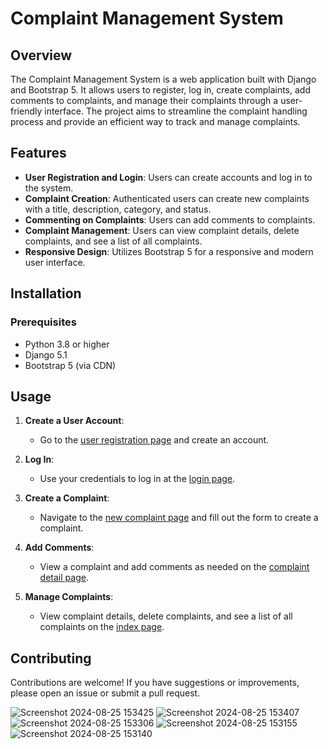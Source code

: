 # Complaint Management System

## Overview

The Complaint Management System is a web application built with Django and Bootstrap 5. It allows users to register, log in, create complaints, add comments to complaints, and manage their complaints through a user-friendly interface. The project aims to streamline the complaint handling process and provide an efficient way to track and manage complaints.

## Features

- **User Registration and Login**: Users can create accounts and log in to the system.
- **Complaint Creation**: Authenticated users can create new complaints with a title, description, category, and status.
- **Commenting on Complaints**: Users can add comments to complaints.
- **Complaint Management**: Users can view complaint details, delete complaints, and see a list of all complaints.
- **Responsive Design**: Utilizes Bootstrap 5 for a responsive and modern user interface.

## Installation

### Prerequisites

- Python 3.8 or higher
- Django 5.1
- Bootstrap 5 (via CDN)

## Usage

1. **Create a User Account**: 
   - Go to the [user registration page](#) and create an account.

2. **Log In**: 
   - Use your credentials to log in at the [login page](#).

3. **Create a Complaint**: 
   - Navigate to the [new complaint page](#) and fill out the form to create a complaint.

4. **Add Comments**: 
   - View a complaint and add comments as needed on the [complaint detail page](#).

5. **Manage Complaints**: 
   - View complaint details, delete complaints, and see a list of all complaints on the [index page](#).


## Contributing
Contributions are welcome! If you have suggestions or improvements, please open an issue or submit a pull request.

![Screenshot 2024-08-25 153425](https://github.com/user-attachments/assets/82cab36c-0f2d-4ae6-bff5-45b3cbe7850c)
![Screenshot 2024-08-25 153407](https://github.com/user-attachments/assets/371d6b25-95a3-48f4-8d60-fc17be6aa74d)
![Screenshot 2024-08-25 153306](https://github.com/user-attachments/assets/3a39e48e-e43d-42e1-a721-c9ebb93a34dc)
![Screenshot 2024-08-25 153155](https://github.com/user-attachments/assets/33c4e67c-e3e1-4d18-84c8-ef48ffb61402)
![Screenshot 2024-08-25 153140](https://github.com/user-attachments/assets/6a7be528-82fc-4f71-a9f8-244a82fc7a61)
